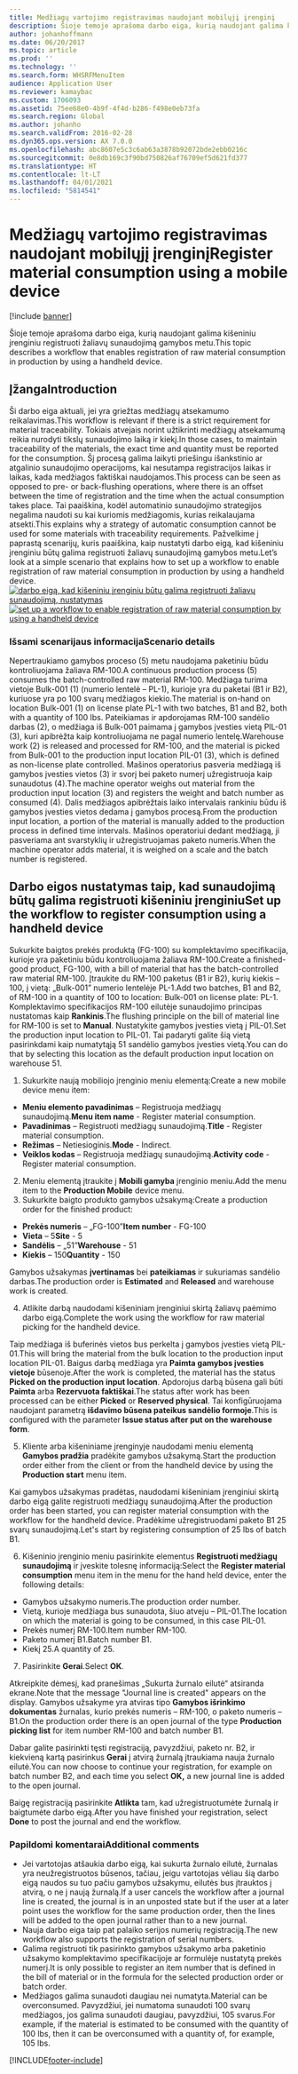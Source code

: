 ```yaml
---
title: Medžiagų vartojimo registravimas naudojant mobilųjį įrenginį
description: Šioje temoje aprašoma darbo eiga, kurią naudojant galima kišeniniu įrenginiu registruoti žaliavų sunaudojimą gamybos metu.
author: johanhoffmann
ms.date: 06/20/2017
ms.topic: article
ms.prod: ''
ms.technology: ''
ms.search.form: WHSRFMenuItem
audience: Application User
ms.reviewer: kamaybac
ms.custom: 1706093
ms.assetid: 75ee68e0-4b9f-4f4d-b286-f498e0eb73fa
ms.search.region: Global
ms.author: johanho
ms.search.validFrom: 2016-02-28
ms.dyn365.ops.version: AX 7.0.0
ms.openlocfilehash: abc8607e5c3c6ab63a3878b92072bde2ebb0216c
ms.sourcegitcommit: 0e8db169c3f90bd750826af76709ef5d621fd377
ms.translationtype: HT
ms.contentlocale: lt-LT
ms.lasthandoff: 04/01/2021
ms.locfileid: "5814541"
---
```

# <a name="register-material-consumption-using-a-mobile-device"></a><span data-ttu-id="e5e3b-103">Medžiagų vartojimo registravimas naudojant mobilųjį įrenginį</span><span class="sxs-lookup"><span data-stu-id="e5e3b-103">Register material consumption using a mobile device</span></span>

[!include [banner](../includes/banner.md)]

<span data-ttu-id="e5e3b-104">Šioje temoje aprašoma darbo eiga, kurią naudojant galima kišeniniu įrenginiu registruoti žaliavų sunaudojimą gamybos metu.</span><span class="sxs-lookup"><span data-stu-id="e5e3b-104">This topic describes a workflow that enables registration of raw material consumption in production by using a handheld device.</span></span>

<a name="introduction"></a><span data-ttu-id="e5e3b-105">Įžanga</span><span class="sxs-lookup"><span data-stu-id="e5e3b-105">Introduction</span></span>
------------

<span data-ttu-id="e5e3b-106">Ši darbo eiga aktuali, jei yra griežtas medžiagų atsekamumo reikalavimas.</span><span class="sxs-lookup"><span data-stu-id="e5e3b-106">This workflow is relevant if there is a strict requirement for material traceability.</span></span> <span data-ttu-id="e5e3b-107">Tokiais atvejais norint užtikrinti medžiagų atsekamumą reikia nurodyti tikslų sunaudojimo laiką ir kiekį.</span><span class="sxs-lookup"><span data-stu-id="e5e3b-107">In those cases, to maintain traceability of the materials, the exact time and quantity must be reported for the consumption.</span></span> <span data-ttu-id="e5e3b-108">Šį procesą galima laikyti priešingu išankstinio ar atgalinio sunaudojimo operacijoms, kai nesutampa registracijos laikas ir laikas, kada medžiagos faktiškai naudojamos.</span><span class="sxs-lookup"><span data-stu-id="e5e3b-108">This process can be seen as opposed to pre- or back-flushing operations, where there is an offset between the time of registration and the time when the actual consumption takes place.</span></span> <span data-ttu-id="e5e3b-109">Tai paaiškina, kodėl automatinio sunaudojimo strategijos negalima naudoti su kai kuriomis medžiagomis, kurias reikalaujama atsekti.</span><span class="sxs-lookup"><span data-stu-id="e5e3b-109">This explains why a strategy of automatic consumption cannot be used for some materials with traceability requirements.</span></span> <span data-ttu-id="e5e3b-110">Pažvelkime į paprastą scenarijų, kuris paaiškina, kaip nustatyti darbo eigą, kad kišeniniu įrenginiu būtų galima registruoti žaliavų sunaudojimą gamybos metu.</span><span class="sxs-lookup"><span data-stu-id="e5e3b-110">Let’s look at a simple scenario that explains how to set up a workflow to enable registration of raw material consumption in production by using a handheld device.</span></span> <span data-ttu-id="e5e3b-111">[![darbo eigą, kad kišeniniu įrenginiu būtų galima registruoti žaliavų sunaudojimą, nustatymas](./media/scenario3.png)](./media/scenario3.png)</span><span class="sxs-lookup"><span data-stu-id="e5e3b-111">[![set up a workflow to enable registration of raw material consumption by using a handheld device](./media/scenario3.png)](./media/scenario3.png)</span></span>

### <a name="scenario-details"></a><span data-ttu-id="e5e3b-112">Išsami scenarijaus informacija</span><span class="sxs-lookup"><span data-stu-id="e5e3b-112">Scenario details</span></span>

<span data-ttu-id="e5e3b-113">Nepertraukiamo gamybos proceso (5) metu naudojama paketiniu būdu kontroliuojama žaliava RM-100.</span><span class="sxs-lookup"><span data-stu-id="e5e3b-113">A continuous production process (5) consumes the batch-controlled raw material RM-100.</span></span> <span data-ttu-id="e5e3b-114">Medžiaga turima vietoje Bulk-001 (1) (numerio lentelė – PL-1), kurioje yra du paketai (B1 ir B2), kuriuose yra po 100 svarų medžiagos kiekio.</span><span class="sxs-lookup"><span data-stu-id="e5e3b-114">The material is on-hand on location Bulk-001 (1) on license plate PL-1 with two batches, B1 and B2, both with a quantity of 100 lbs.</span></span> <span data-ttu-id="e5e3b-115">Pateikiamas ir apdorojamas RM-100 sandėlio darbas (2), o medžiaga iš Bulk-001 paimama į gamybos įvesties vietą PIL-01 (3), kuri apibrėžta kaip kontroliuojama ne pagal numerio lentelę.</span><span class="sxs-lookup"><span data-stu-id="e5e3b-115">Warehouse work (2) is released and processed for RM-100, and the material is picked from Bulk-001 to the production input location PIL-01 (3), which is defined as non-license plate controlled.</span></span> <span data-ttu-id="e5e3b-116">Mašinos operatorius pasveria medžiagą iš gamybos įvesties vietos (3) ir svorį bei paketo numerį užregistruoja kaip sunaudotus (4).</span><span class="sxs-lookup"><span data-stu-id="e5e3b-116">The machine operator weighs out material from the production input location (3) and registers the weight and batch number as consumed (4).</span></span> <span data-ttu-id="e5e3b-117">Dalis medžiagos apibrėžtais laiko intervalais rankiniu būdu iš gamybos įvesties vietos dedama į gamybos procesą.</span><span class="sxs-lookup"><span data-stu-id="e5e3b-117">From the production input location, a portion of the material is manually added to the production process in defined time intervals.</span></span> <span data-ttu-id="e5e3b-118">Mašinos operatoriui dedant medžiagą, ji pasveriama ant svarstyklių ir užregistruojamas paketo numeris.</span><span class="sxs-lookup"><span data-stu-id="e5e3b-118">When the machine operator adds material, it is weighed on a scale and the batch number is registered.</span></span>

## <a name="set-up-the-workflow-to-register-consumption-using-a-handheld-device"></a><span data-ttu-id="e5e3b-119">Darbo eigos nustatymas taip, kad sunaudojimą būtų galima registruoti kišeniniu įrenginiu</span><span class="sxs-lookup"><span data-stu-id="e5e3b-119">Set up the workflow to register consumption using a handheld device</span></span>
<span data-ttu-id="e5e3b-120">Sukurkite baigtos prekės produktą (FG-100) su komplektavimo specifikacija, kurioje yra paketiniu būdu kontroliuojama žaliava RM-100.</span><span class="sxs-lookup"><span data-stu-id="e5e3b-120">Create a finished-good product, FG-100, with a bill of material that has the batch-controlled raw material RM-100.</span></span> <span data-ttu-id="e5e3b-121">Įtraukite du RM-100 paketus (B1 ir B2), kurių kiekis – 100, į vietą: „Bulk-001” numerio lentelėje PL-1.</span><span class="sxs-lookup"><span data-stu-id="e5e3b-121">Add two batches, B1 and B2, of RM-100 in a quantity of 100 to location: Bulk-001 on license plate: PL-1.</span></span> <span data-ttu-id="e5e3b-122">Komplektavimo specifikacijos RM-100 eilutėje sunaudojimo principas nustatomas kaip **Rankinis**.</span><span class="sxs-lookup"><span data-stu-id="e5e3b-122">The flushing principle on the bill of material line for RM-100 is set to **Manual**.</span></span> <span data-ttu-id="e5e3b-123">Nustatykite gamybos įvesties vietą į PIL-01.</span><span class="sxs-lookup"><span data-stu-id="e5e3b-123">Set  the production input location to PIL-01.</span></span> <span data-ttu-id="e5e3b-124">Tai padaryti galite šią vietą pasirinkdami kaip numatytąją 51 sandėlio gamybos įvesties vietą.</span><span class="sxs-lookup"><span data-stu-id="e5e3b-124">You can do that by selecting this location as the default production input location on warehouse 51.</span></span>

1.  <span data-ttu-id="e5e3b-125">Sukurkite naują mobiliojo įrenginio meniu elementą:</span><span class="sxs-lookup"><span data-stu-id="e5e3b-125">Create a new mobile device menu item:</span></span> 

-    <span data-ttu-id="e5e3b-126">**Meniu elemento pavadinimas** – Registruoja medžiagų sunaudojimą.</span><span class="sxs-lookup"><span data-stu-id="e5e3b-126">**Menu item name** - Register material consumption.</span></span> 
-    <span data-ttu-id="e5e3b-127">**Pavadinimas** – Registruoti medžiagų sunaudojimą.</span><span class="sxs-lookup"><span data-stu-id="e5e3b-127">**Title** - Register material consumption.</span></span> 
-    <span data-ttu-id="e5e3b-128">**Režimas** – Netiesioginis.</span><span class="sxs-lookup"><span data-stu-id="e5e3b-128">**Mode** - Indirect.</span></span> 
-    <span data-ttu-id="e5e3b-129">**Veiklos kodas** – Registruoja medžiagų sunaudojimą.</span><span class="sxs-lookup"><span data-stu-id="e5e3b-129">**Activity code** - Register material consumption.</span></span>

2.  <span data-ttu-id="e5e3b-130">Meniu elementą įtraukite į **Mobili gamyba** įrenginio meniu.</span><span class="sxs-lookup"><span data-stu-id="e5e3b-130">Add the menu item to the **Production Mobile** device menu.</span></span>
3.  <span data-ttu-id="e5e3b-131">Sukurkite baigto produkto gamybos užsakymą:</span><span class="sxs-lookup"><span data-stu-id="e5e3b-131">Create a production order for the finished product:</span></span> 

-    <span data-ttu-id="e5e3b-132">**Prekės numeris** – „FG-100”</span><span class="sxs-lookup"><span data-stu-id="e5e3b-132">**Item number** - FG-100</span></span> 
-    <span data-ttu-id="e5e3b-133">**Vieta** – 5</span><span class="sxs-lookup"><span data-stu-id="e5e3b-133">**Site** - 5</span></span> 
-    <span data-ttu-id="e5e3b-134">**Sandėlis** – „51”</span><span class="sxs-lookup"><span data-stu-id="e5e3b-134">**Warehouse** - 51</span></span> 
-    <span data-ttu-id="e5e3b-135">**Kiekis** – 150</span><span class="sxs-lookup"><span data-stu-id="e5e3b-135">**Quantity** - 150</span></span>

<span data-ttu-id="e5e3b-136">Gamybos užsakymas **įvertinamas** bei **pateikiamas** ir sukuriamas sandėlio darbas.</span><span class="sxs-lookup"><span data-stu-id="e5e3b-136">The production order is **Estimated** and **Released** and warehouse work is created.</span></span>

4.  <span data-ttu-id="e5e3b-137">Atlikite darbą naudodami kišeniniam įrenginiui skirtą žaliavų paėmimo darbo eigą.</span><span class="sxs-lookup"><span data-stu-id="e5e3b-137">Complete the work using the workflow for raw material picking for the handheld device.</span></span>

<span data-ttu-id="e5e3b-138">Taip medžiaga iš buferinės vietos bus perkelta į gamybos įvesties vietą PIL-01.</span><span class="sxs-lookup"><span data-stu-id="e5e3b-138">This will bring the material from the bulk location to the production input location PIL-01.</span></span> <span data-ttu-id="e5e3b-139">Baigus darbą medžiaga yra **Paimta gamybos įvesties vietoje** būsenoje.</span><span class="sxs-lookup"><span data-stu-id="e5e3b-139">After the work is completed, the material has the status **Picked on the production input location**.</span></span> <span data-ttu-id="e5e3b-140">Apdorojus darbą būsena gali būti **Paimta** arba **Rezervuota faktiškai**.</span><span class="sxs-lookup"><span data-stu-id="e5e3b-140">The status after work has been processed can be either **Picked** or **Reserved physical**.</span></span> <span data-ttu-id="e5e3b-141">Tai konfigūruojama naudojant parametrą **išdavimo būsena pateikus sandėlio formoje**.</span><span class="sxs-lookup"><span data-stu-id="e5e3b-141">This is configured with the parameter **Issue status after put on the warehouse form**.</span></span>

5.  <span data-ttu-id="e5e3b-142">Kliente arba kišeniniame įrenginyje naudodami meniu elementą **Gamybos pradžia** pradėkite gamybos užsakymą.</span><span class="sxs-lookup"><span data-stu-id="e5e3b-142">Start the production order either from the client or from the handheld device by using the **Production start** menu item.</span></span>

<span data-ttu-id="e5e3b-143">Kai gamybos užsakymas pradėtas, naudodami kišeniniam įrenginiui skirtą darbo eigą galite registruoti medžiagų sunaudojimą.</span><span class="sxs-lookup"><span data-stu-id="e5e3b-143">After the production order has been started, you can register material consumption with the workflow for the handheld device.</span></span> <span data-ttu-id="e5e3b-144">Pradėkime užregistruodami paketo B1 25 svarų sunaudojimą.</span><span class="sxs-lookup"><span data-stu-id="e5e3b-144">Let's start by registering consumption of 25 lbs of batch B1.</span></span>

6.  <span data-ttu-id="e5e3b-145">Kišeninio įrenginio meniu pasirinkite elementus **Registruoti medžiagų** **sunaudojimą** ir įveskite tolesnę informaciją:</span><span class="sxs-lookup"><span data-stu-id="e5e3b-145">Select the **Register material** **consumption** menu item in the menu for the hand held device, enter the following details:</span></span> 

-    <span data-ttu-id="e5e3b-146">Gamybos užsakymo numeris.</span><span class="sxs-lookup"><span data-stu-id="e5e3b-146">The production order number.</span></span> 
-    <span data-ttu-id="e5e3b-147">Vietą, kurioje medžiaga bus sunaudota, šiuo atveju – PIL-01.</span><span class="sxs-lookup"><span data-stu-id="e5e3b-147">The location on which the material is going to be consumed, in this case PIL-01.</span></span> 
-    <span data-ttu-id="e5e3b-148">Prekės numerį RM-100.</span><span class="sxs-lookup"><span data-stu-id="e5e3b-148">Item number RM-100.</span></span> 
-    <span data-ttu-id="e5e3b-149">Paketo numerį B1.</span><span class="sxs-lookup"><span data-stu-id="e5e3b-149">Batch number B1.</span></span> 
-    <span data-ttu-id="e5e3b-150">Kiekį 25.</span><span class="sxs-lookup"><span data-stu-id="e5e3b-150">A quantity of 25.</span></span>

7.  <span data-ttu-id="e5e3b-151">Pasirinkite **Gerai**.</span><span class="sxs-lookup"><span data-stu-id="e5e3b-151">Select **OK**.</span></span>

<span data-ttu-id="e5e3b-152">Atkreipkite dėmesį, kad pranešimas „Sukurta žurnalo eilutė“ atsiranda ekrane.</span><span class="sxs-lookup"><span data-stu-id="e5e3b-152">Note that the message "Journal line is created" appears on the display.</span></span> <span data-ttu-id="e5e3b-153">Gamybos užsakyme yra atviras tipo **Gamybos išrinkimo dokumentas** žurnalas, kurio prekės numeris – RM-100, o paketo numeris – B1.</span><span class="sxs-lookup"><span data-stu-id="e5e3b-153">On the production order there is an open journal of the type **Production picking list** for item number RM-100 and batch number B1.</span></span> 

<span data-ttu-id="e5e3b-154">Dabar galite pasirinkti tęsti registraciją, pavyzdžiui, paketo nr. B2, ir kiekvieną kartą pasirinkus **Gerai** į atvirą žurnalą įtraukiama nauja žurnalo eilutė.</span><span class="sxs-lookup"><span data-stu-id="e5e3b-154">You can now choose to continue your registration, for example on batch number B2, and each time you select **OK,** a new journal line is added to the open journal.</span></span> 

<span data-ttu-id="e5e3b-155">Baigę registraciją pasirinkite **Atlikta** tam, kad užregistruotumėte žurnalą ir baigtumėte darbo eigą.</span><span class="sxs-lookup"><span data-stu-id="e5e3b-155">After you have finished your registration, select **Done** to post the journal and end the workflow.</span></span>

### <a name="additional-comments"></a><span data-ttu-id="e5e3b-156">Papildomi komentarai</span><span class="sxs-lookup"><span data-stu-id="e5e3b-156">Additional comments</span></span> 

-   <span data-ttu-id="e5e3b-157">Jei vartotojas atšaukia darbo eigą, kai sukurta žurnalo eilutė, žurnalas yra neužregistruotos būsenos, tačiau, jeigu vartotojas vėliau šią darbo eigą naudos su tuo pačiu gamybos užsakymu, eilutės bus įtrauktos į atvirą, o ne į naują žurnalą.</span><span class="sxs-lookup"><span data-stu-id="e5e3b-157">If a user cancels the workflow after a journal line is created, the journal is in an unposted state but if the user at a later point uses the workflow for the same production order, then the lines will be added to the open journal rather than to a new journal.</span></span>
-   <span data-ttu-id="e5e3b-158">Nauja darbo eiga taip pat palaiko serijos numerių registraciją.</span><span class="sxs-lookup"><span data-stu-id="e5e3b-158">The new workflow also supports the registration of serial numbers.</span></span>
-   <span data-ttu-id="e5e3b-159">Galima registruoti tik pasirinkto gamybos užsakymo arba paketinio užsakymo komplektavimo specifikacijoje ar formulėje nustatytą prekės numerį.</span><span class="sxs-lookup"><span data-stu-id="e5e3b-159">It is only possible to register an item number that is defined in the bill of material or in the formula for the selected production order or batch order.</span></span>
-   <span data-ttu-id="e5e3b-160">Medžiagos galima sunaudoti daugiau nei numatyta.</span><span class="sxs-lookup"><span data-stu-id="e5e3b-160">Material can be overconsumed.</span></span> <span data-ttu-id="e5e3b-161">Pavyzdžiui, jei numatoma sunaudoti 100 svarų medžiagos, jos galima sunaudoti daugiau, pavyzdžiui, 105 svarus.</span><span class="sxs-lookup"><span data-stu-id="e5e3b-161">For example, if the material is estimated to be consumed with the quantity of 100 lbs, then it can be overconsumed with a quantity of, for example, 105 lbs.</span></span>




[!INCLUDE[footer-include](../../includes/footer-banner.md)]